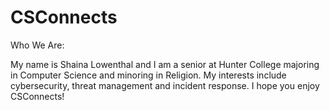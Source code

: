 # CSConnects

Who We Are:

My name is Shaina Lowenthal and I am a senior at Hunter College majoring in Computer Science and minoring in Religion. My interests include cybersecurity, threat management and incident response. I hope you enjoy CSConnects!